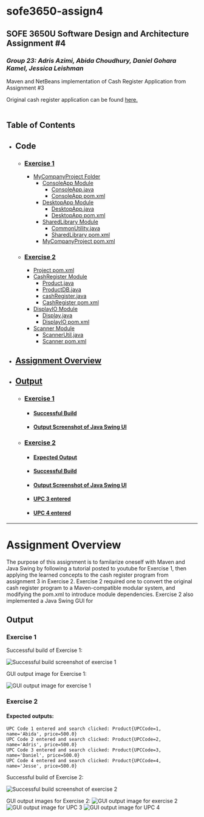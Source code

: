 # sofe3650-assign4
## SOFE 3650U Software Design and Architecture Assignment #4
### _Group 23: Adris Azimi, Abida Choudhury, Daniel Gohara Kamel, Jessica Leishman_

Maven and NetBeans implementation of Cash Register Application from Assignment #3

Original cash register application can be found [here.](https://github.com/jessica-leishman/sofe3650-assign3)
<br><br>

## Table of Contents
- ## Code
  - ### [Exercise 1](https://github.com/DanielKamel2001/sofe3650-assign4/tree/main/Code/Exercise%201)
      - [MyCompanyProject Folder](https://github.com/DanielKamel2001/sofe3650-assign4/tree/main/Code/Exercise%201/MyCompanyProject)
        - [ConsoleApp Module](https://github.com/DanielKamel2001/sofe3650-assign4/tree/main/Code/Exercise%201/MyCompanyProject/ConsoleApp)
          - [ConsoleApp.java](https://github.com/DanielKamel2001/sofe3650-assign4/blob/main/Code/Exercise%201/MyCompanyProject/ConsoleApp/src/main/java/com/mycompany/ConsoleApp.java)
          - [ConsoleApp pom.xml](https://github.com/DanielKamel2001/sofe3650-assign4/blob/main/Code/Exercise%201/MyCompanyProject/ConsoleApp/pom.xml)
        - [DesktopApp Module](https://github.com/DanielKamel2001/sofe3650-assign4/tree/main/Code/Exercise%201/MyCompanyProject/DesktopApp)
          - [DesktopApp.java](https://github.com/DanielKamel2001/sofe3650-assign4/blob/main/Code/Exercise%201/MyCompanyProject/DesktopApp/src/main/java/com/mycompany/DesktopApp.java)
          - [DesktopApp pom.xml](https://github.com/DanielKamel2001/sofe3650-assign4/blob/main/Code/Exercise%201/MyCompanyProject/DesktopApp/pom.xml)
        - [SharedLibrary Module](https://github.com/DanielKamel2001/sofe3650-assign4/tree/main/Code/Exercise%201/MyCompanyProject/SharedLibrary)
          - [CommonUtility.java](https://github.com/DanielKamel2001/sofe3650-assign4/blob/main/Code/Exercise%201/MyCompanyProject/SharedLibrary/src/main/java/com/mycompany/CommonUtility.java)
          - [SharedLibrary pom.xml](https://github.com/DanielKamel2001/sofe3650-assign4/blob/main/Code/Exercise%201/MyCompanyProject/SharedLibrary/pom.xml)
        - [MyCompanyProject pom.xml](https://github.com/DanielKamel2001/sofe3650-assign4/blob/main/Code/Exercise%201/MyCompanyProject/pom.xml)


  - ### [Exercise 2](https://github.com/DanielKamel2001/sofe3650-assign4/tree/main/Code/Exercise%202)
      - [Project pom.xml](https://github.com/DanielKamel2001/sofe3650-assign4/blob/main/Code/Exercise%202/pom.xml)
      - [CashRegister Module](https://github.com/DanielKamel2001/sofe3650-assign4/tree/main/Code/Exercise%202/CashRegister/src/main/java/com/mycompany/cashregister)
        - [Product.java](https://github.com/DanielKamel2001/sofe3650-assign4/blob/main/Code/Exercise%202/CashRegister/src/main/java/com/mycompany/cashregister/Product.java)
        - [ProductDB.java](https://github.com/DanielKamel2001/sofe3650-assign4/blob/main/Code/Exercise%202/CashRegister/src/main/java/com/mycompany/cashregister/ProductDB.java)
        - [cashRegister.java](https://github.com/DanielKamel2001/sofe3650-assign4/blob/main/Code/Exercise%202/CashRegister/src/main/java/com/mycompany/cashregister/cashRegister.java)
        - [CashRegister pom.xml](https://github.com/DanielKamel2001/sofe3650-assign4/blob/main/Code/Exercise%202/CashRegister/pom.xml)
      - [DisplayIO Module](https://github.com/DanielKamel2001/sofe3650-assign4/tree/main/Code/Exercise%202/DisplayIO)
        - [Display.java](https://github.com/DanielKamel2001/sofe3650-assign4/blob/main/Code/Exercise%202/DisplayIO/src/main/java/com/mycompany/displayio/Display.java)
        - [DisplayIO pom.xml](https://github.com/DanielKamel2001/sofe3650-assign4/blob/main/Code/Exercise%202/DisplayIO/pom.xml)
      - [Scanner Module](https://github.com/DanielKamel2001/sofe3650-assign4/tree/main/Code/Exercise%202/Scanner)
        - [ScannerUtil.java](https://github.com/DanielKamel2001/sofe3650-assign4/blob/main/Code/Exercise%202/Scanner/src/main/java/com/mycompany/scanner/ScannerUtil.java)
        - [Scanner pom.xml](https://github.com/DanielKamel2001/sofe3650-assign4/blob/main/Code/Exercise%202/Scanner/pom.xml)

- ## [Assignment Overview](https://github.com/DanielKamel2001/sofe3650-assign4/blob/main/README.md#assignment-overview-1)
- ## [Output](https://github.com/DanielKamel2001/sofe3650-assign4/blob/main/README.md#output-1)
  - ### [Exercise 1](https://github.com/DanielKamel2001/sofe3650-assign4/tree/main/Output%20(Build%20and%20GUI)/Exercise%201)
    - #### [Successful Build](https://github.com/DanielKamel2001/sofe3650-assign4/blob/main/Output%20(Build%20and%20GUI)/Exercise%201/Successful_Build_Ex1.png)
    - #### [Output Screenshot of Java Swing UI](https://github.com/DanielKamel2001/sofe3650-assign4/blob/main/Output%20(Build%20and%20GUI)/Exercise%201/Output_Ex1.png)
   - ### [Exercise 2](https://github.com/DanielKamel2001/sofe3650-assign4/tree/main/Output%20(Build%20and%20GUI)/Exercise%202)
      - #### [Expected Output](https://github.com/DanielKamel2001/sofe3650-assign4blob/main/README.md#expected-output-1)
      - #### [Successful Build](https://github.com/DanielKamel2001/sofe3650-assign4/blob/main/Output%20(Build%20and%20GUI)/Exercise%202/successfulbuildex2.png)
      - #### [Output Screenshot of Java Swing UI](https://github.com/DanielKamel2001/sofe3650-assign4/blob/main/Output%20(Build%20and%20GUI)/Exercise%202/output-enter%20code.png)
      - #### [UPC 3 entered](https://github.com/DanielKamel2001/sofe3650-assign4/blob/main/Output%20(Build%20and%20GUI)/Exercise%202/output-upc3.png)
      - #### [UPC 4 entered](https://github.com/DanielKamel2001/sofe3650-assign4/blob/main/Output%20(Build%20and%20GUI)/Exercise%202/output-upc4.png)



---
# Assignment Overview
The purpose of this assignment is to familarize oneself with Maven and Java Swing by following a tutorial posted to youtube for Exercise 1, then applying the learned concepts to the cash register program from assignment 3 in Exercise 2.  Exercise 2 required one to convert the original cash register program to a Maven-compatible modular system, and modifying the pom.xml to introduce module dependencies. Exercise 2 also implemented a Java Swing GUI for 

## Output
### Exercise 1
Successful build of Exercise 1:

![Successful build screenshot of exercise 1](https://github.com/DanielKamel2001/sofe3650-assign4/blob/main/Output%20(Build%20and%20GUI)/Exercise%201/Successful_Build_Ex1.png)

GUI output image for Exercise 1:

![GUI output image for exercise 1](https://github.com/DanielKamel2001/sofe3650-assign4/blob/main/Output%20(Build%20and%20GUI)/Exercise%201/Output_Ex1.png)

### Exercise 2
#### Expected outputs:
```
UPC Code 1 entered and search clicked: Product{UPCCode=1, name='Abida', price=500.0}
UPC Code 2 entered and search clicked: Product{UPCCode=2, name='Adris', price=500.0}
UPC Code 3 entered and search clicked: Product{UPCCode=3, name='Daniel', price=500.0}
UPC Code 4 entered and search clicked: Product{UPCCode=4, name='Jesse', price=500.0}
```

Successful build of Exercise 2:

![Successful build screenshot of exercise 2](https://github.com/DanielKamel2001/sofe3650-assign4/blob/main/Output%20(Build%20and%20GUI)/Exercise%202/successfulbuildex2.png)

GUI output images for Exercise 2:
![GUI output image for exercise 2](https://github.com/DanielKamel2001/sofe3650-assign4/blob/main/Output%20(Build%20and%20GUI)/Exercise%202/output-enter%20code.png)
![GUI output image for UPC 3](https://github.com/DanielKamel2001/sofe3650-assign4/blob/main/Output%20(Build%20and%20GUI)/Exercise%202/output-upc3.png)
![GUI output image for UPC 4](https://github.com/DanielKamel2001/sofe3650-assign4/blob/main/Output%20(Build%20and%20GUI)/Exercise%202/output-upc4.png)





